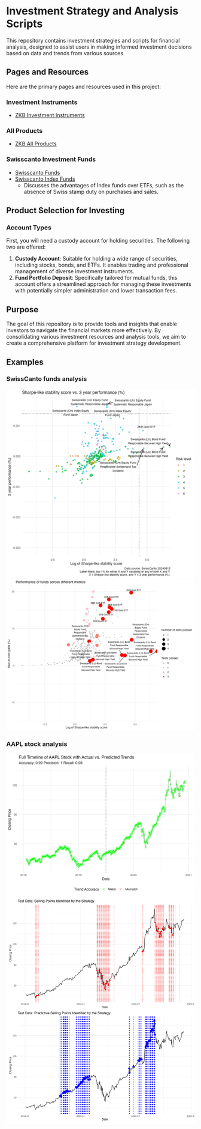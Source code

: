 # Investment Strategy and Analysis Scripts

This repository contains investment strategies and scripts for financial analysis, designed to assist users in making informed investment decisions based on data and trends from various sources.

## Pages and Resources

Here are the primary pages and resources used in this project:

### Investment Instruments
- [ZKB Investment Instruments](https://www.zkb.ch/de/private/anlagen/anlageinstrumente.html)

### All Products
- [ZKB All Products](https://zkb-finance.mdgms.com/products/stp/index.html?LANG=en#)

### Swisscanto Investment Funds
- [Swisscanto Funds](https://www.swisscanto.com/ch/de/swisscanto-fonds.html)
- [Swisscanto Index Funds](https://www.swisscanto.com/ch/de/swisscanto-fonds/indexfonds.html)
  - Discusses the advantages of Index funds over ETFs, such as the absence of Swiss stamp duty on purchases and sales.

## Product Selection for Investing

### Account Types
First, you will need a custody account for holding securities.
The following two are offered:
1. **Custody Account**: Suitable for holding a wide range of securities, including stocks, bonds, and ETFs. It enables trading and professional management of diverse investment instruments.
2. **Fund Portfolio Deposit**: Specifically tailored for mutual funds, this account offers a streamlined approach for managing these investments with potentially simpler administration and lower transaction fees.

## Purpose
The goal of this repository is to provide tools and insights that enable investors to navigate the financial markets more effectively. By consolidating various investment resources and analysis tools, we aim to create a comprehensive platform for investment strategy development.

## Examples
### SwissCanto funds analysis
![plot_swisscanto_p_stab_prof_sharpe_3yr.png](output/plot_swisscanto_p_stab_prof_sharpe_3yr.png)
![plot_performance_of_funds_across_metrics.png](output/plot_performance_of_funds_across_metrics.png)

### AAPL stock analysis
![plot_quantmod_p_recall.png](output/plot_quantmod_p_recall.png)
![plot_quantmod_p_combined.png](output/plot_quantmod_p_combined.png)
